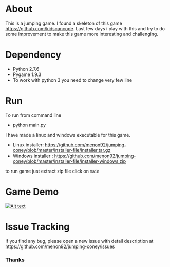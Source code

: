 # About
This is a jumping game. I found a skeleton of this game https://github.com/kidscancode. Last few days i play with this and try to do some improvement to make this game more interesting and challenging.

# Dependency
* Python 2.7.6
* Pygame 1.9.3
* To work with python 3 you need to change very few line 

# Run
To run from command line 
- python main.py

I have made a linux and windows executable for this game.

- Linux installer: https://github.com/menon92/jumping-coney/blob/master/installer-file/installer.tar.gz
- Windows installer : https://github.com/menon92/jumping-coney/blob/master/installer-file/installer-windows.zip

to run game just extract zip file click on `main` 

# Game Demo
[![Alt text](https://img.youtube.com/vi/6xjpBZVYWto/0.jpg)](https://www.youtube.com/embed/6xjpBZVYWto)

# Issue Tracking
If you find any bug, please open a new issue with detail description at https://github.com/menon92/jumping-coney/issues

### Thanks
